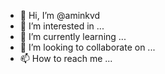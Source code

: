 - 👋 Hi, I’m @aminkvd
- 👀 I’m interested in ...
- 🌱 I’m currently learning ...
- 💞️ I’m looking to collaborate on ...
- 📫 How to reach me ...

<!---
aminkvd/aminkvd is a ✨ special ✨ repository because its `README.md` (this file) appears on your GitHub profile.
You can click the Preview link to take a look at your changes.
--->
